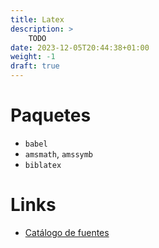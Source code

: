 ```yaml
---
title: Latex
description: >
    TODO
date: 2023-12-05T20:44:38+01:00
weight: -1
draft: true
---
```


# Paquetes

- `babel`
- `amsmath`, `amssymb`
- `biblatex`

# Links

- [Catálogo de fuentes]

[Catálogo de fuentes]: https://tug.org/FontCatalogue/
[Información sobre paquetes]: https://manualdelatex.com/tutoriales/paquetes
